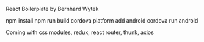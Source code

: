 React Boilerplate by Bernhard Wytek

npm install
npm run build 
cordova platform add android
cordova run android


Coming with css modules, redux, react router, thunk, axios